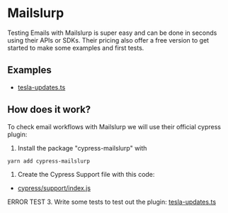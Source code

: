 # Mailslurp

Testing Emails with Mailslurp is super easy and can be done in seconds using their APIs or SDKs. Their pricing also offer a free version to get started to make some examples and first tests.

## Examples
- [tesla-updates.ts](cypress/integration/tesla-updates.ts)

## How does it work? 

To check email workflows with Mailslurp we will use their official cypress plugin:
1. Install the package "cypress-mailslurp" with
```
yarn add cypress-mailslurp
```
1. Create the Cypress Support file with this code:
- [cypress/support/index.js](cypress/support/index.js)

ERROR TEST
3. Write some tests to test out the plugin: [tesla-updates.ts](/cypress/integration/tesla-updates.ts)